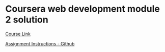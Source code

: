 # Coursera web development module 2 solution
[Course Link](https://www.coursera.org/learn/html-css-javascript-for-web-developers/peer/1nPGO/module-2-coding-assignment)

[Assignment Instructions - Github](https://github.com/jhu-ep-coursera/fullstack-course4/blob/master/assignments/assignment2/Assignment-2.md)

